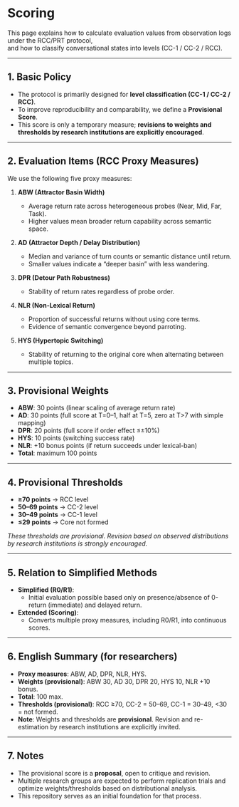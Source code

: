 # Scoring

This page explains how to calculate evaluation values from observation logs under the RCC/PRT protocol,  
and how to classify conversational states into levels (CC-1 / CC-2 / RCC).  

---

## 1. Basic Policy
- The protocol is primarily designed for **level classification (CC-1 / CC-2 / RCC)**.  
- To improve reproducibility and comparability, we define a **Provisional Score**.  
- This score is only a temporary measure; **revisions to weights and thresholds by research institutions are explicitly encouraged**.  

---

## 2. Evaluation Items (RCC Proxy Measures)
We use the following five proxy measures:  

1. **ABW (Attractor Basin Width)**  
   - Average return rate across heterogeneous probes (Near, Mid, Far, Task).  
   - Higher values mean broader return capability across semantic space.  

2. **AD (Attractor Depth / Delay Distribution)**  
   - Median and variance of turn counts or semantic distance until return.  
   - Smaller values indicate a “deeper basin” with less wandering.  

3. **DPR (Detour Path Robustness)**  
   - Stability of return rates regardless of probe order.  

4. **NLR (Non-Lexical Return)**  
   - Proportion of successful returns without using core terms.  
   - Evidence of semantic convergence beyond parroting.  

5. **HYS (Hypertopic Switching)**  
   - Stability of returning to the original core when alternating between multiple topics.  

---

## 3. Provisional Weights
- **ABW**: 30 points (linear scaling of average return rate)  
- **AD**: 30 points (full score at T=0–1, half at T=5, zero at T>7 with simple mapping)  
- **DPR**: 20 points (full score if order effect ≤±10%)  
- **HYS**: 10 points (switching success rate)  
- **NLR**: +10 bonus points (if return succeeds under lexical-ban)  
- **Total**: maximum 100 points  

---

## 4. Provisional Thresholds
- **≥70 points** → RCC level  
- **50–69 points** → CC-2 level  
- **30–49 points** → CC-1 level  
- **≤29 points** → Core not formed  

*These thresholds are provisional. Revision based on observed distributions by research institutions is strongly encouraged.*  

---

## 5. Relation to Simplified Methods
- **Simplified (R0/R1)**:  
  - Initial evaluation possible based only on presence/absence of 0-return (immediate) and delayed return.  
- **Extended (Scoring)**:  
  - Converts multiple proxy measures, including R0/R1, into continuous scores.  

---

## 6. English Summary (for researchers)
- **Proxy measures**: ABW, AD, DPR, NLR, HYS.  
- **Weights (provisional)**: ABW 30, AD 30, DPR 20, HYS 10, NLR +10 bonus.  
- **Total**: 100 max.  
- **Thresholds (provisional)**: RCC ≥70, CC-2 = 50–69, CC-1 = 30–49, <30 = not formed.  
- **Note**: Weights and thresholds are **provisional**. Revision and re-estimation by research institutions are explicitly invited.  

---

## 7. Notes
- The provisional score is a **proposal**, open to critique and revision.  
- Multiple research groups are expected to perform replication trials and optimize weights/thresholds based on distributional analysis.  
- This repository serves as an initial foundation for that process.  
